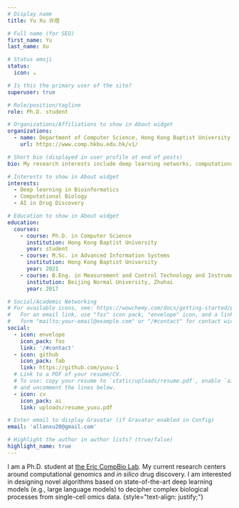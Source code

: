 ```yaml
---
# Display name
title: Yu Xu 许煜

# Full name (for SEO)
first_name: Yu
last_name: Xu

# Status emoji
status:
  icon: ☕️

# Is this the primary user of the site?
superuser: true

# Role/position/tagline
role: Ph.D. student

# Organizations/Affiliations to show in About widget
organizations:
  - name: Department of Computer Science, Hong Kong Baptist University
    url: https://www.comp.hkbu.edu.hk/v1/

# Short bio (displayed in user profile at end of posts)
bio: My research interests include deep learning networks, computational genomics, and machine learning in drug discovery.

# Interests to show in About widget
interests:
  - Deep learning in Bioinformatics
  - Computational Biology
  - AI in Drug Discovery

# Education to show in About widget
education:
  courses:
    - course: Ph.D. in Computer Science
      institution: Hong Kong Baptist University
      year: student
    - course: M.Sc. in Advanced Information Systems
      institution: Hong Kong Baptist University
      year: 2021
    - course: B.Eng. in Measurement and Control Technology and Instrument
      institution: Beijing Normal University, Zhuhai
      year: 2017

# Social/Academic Networking
# For available icons, see: https://wowchemy.com/docs/getting-started/page-builder/#icons
#   For an email link, use "fas" icon pack, "envelope" icon, and a link in the
#   form "mailto:your-email@example.com" or "/#contact" for contact widget.
social:
  - icon: envelope
    icon_pack: fas
    link: '/#contact'
  - icon: github
    icon_pack: fab
    link: https://github.com/yuxu-1
  # Link to a PDF of your resume/CV.
  # To use: copy your resume to `static/uploads/resume.pdf`, enable `ai` icons in `params.yaml`,
  # and uncomment the lines below.
  - icon: cv
    icon_pack: ai
    link: uploads/resume_yuxu.pdf

# Enter email to display Gravatar (if Gravatar enabled in Config)
email: 'allanxu20@gmail.com'

# Highlight the author in author lists? (true/false)
highlight_name: true
---
```


I am a Ph.D. student at [the Eric CompBio Lab](https://www.comp.hkbu.edu.hk/v1/?page=profile&id=ericluzhang). My current research centers around computational genomics and *in silico* drug discovery. I am interested in designing novel algorithms based on state-of-the-art deep learning models (e.g., large language models) to decipher complex biological processes from single-cell omics data.
{style="text-align: justify;"}
